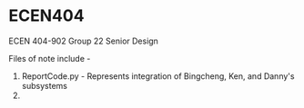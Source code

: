 # ECEN404
ECEN 404-902 Group 22 Senior Design

Files of note include -
1. ReportCode.py - Represents integration of Bingcheng, Ken, and Danny's subsystems
2. 
